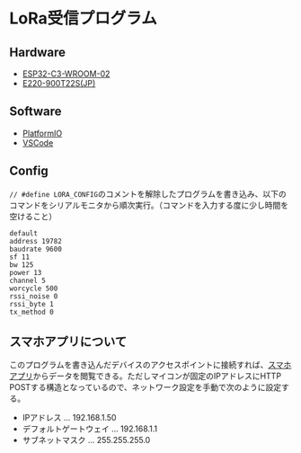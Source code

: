 # LoRa受信プログラム

## Hardware

* [ESP32-C3-WROOM-02](https://akizukidenshi.com/catalog/g/g117493/)
* [E220-900T22S(JP)](https://dragon-torch.tech/rf-modules/lora/e220-900t22s-jp)

## Software

* [PlatformIO](https://platformio.org)
* [VSCode](https://code.visualstudio.com)

## Config

`// #define LORA_CONFIG`のコメントを解除したプログラムを書き込み、以下のコマンドをシリアルモニタから順次実行。（コマンドを入力する度に少し時間を空けること）

```
default
address 19782
baudrate 9600
sf 11
bw 125
power 13
channel 5
worcycle 500
rssi_noise 0
rssi_byte 1
tx_method 0
```

## スマホアプリについて

このプログラムを書き込んだデバイスのアクセスポイントに接続すれば、[スマホアプリ](https://github.com/WASA-EET/EET23)からデータを閲覧できる。ただしマイコンが固定のIPアドレスにHTTP POSTする構造となっているので、ネットワーク設定を手動で次のように設定する。

* IPアドレス ... 192.168.1.50
* デフォルトゲートウェイ ... 192.168.1.1
* サブネットマスク ... 255.255.255.0
